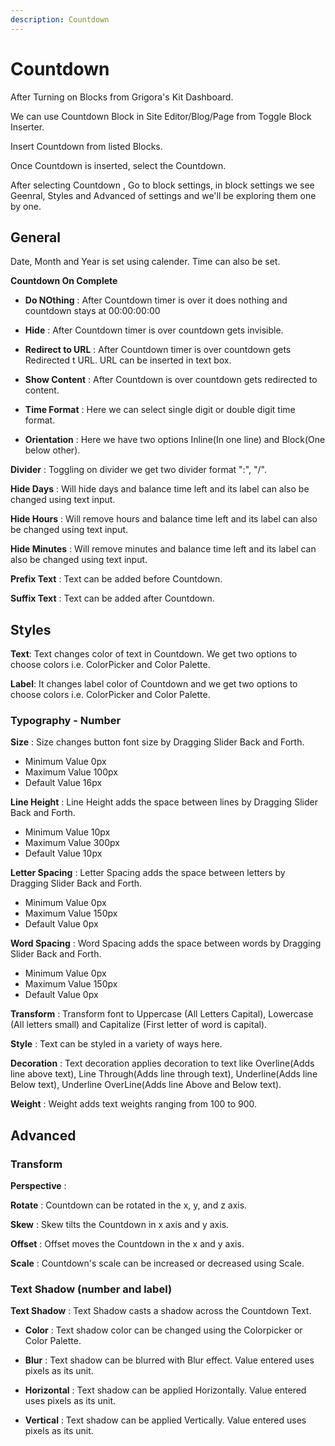 ```yaml
---
description: Countdown
---
```


# Countdown

After Turning on Blocks from Grigora's Kit Dashboard.

We can use Countdown Block in Site Editor/Blog/Page from Toggle Block Inserter.

Insert Countdown from listed Blocks.

Once Countdown is inserted, select the Countdown.

After selecting Countdown , Go to block settings, in block settings we see Geenral, Styles and Advanced of settings and we'll be exploring them one by one.

## General 

Date, Month and Year is set using calender. Time can also be set.

**Countdown On Complete**
- **Do NOthing** : After Countdown timer is over it does nothing and countdown stays at 00:00:00:00

- **Hide** : After Countdown timer is over countdown gets invisible.

- **Redirect to URL** : After Countdown timer is over countdown gets Redirected t URL. URL can be inserted in text box.

- **Show Content** : After Countdown is over countdown gets redirected to content. 

- **Time Format** : Here we can select single digit or double digit time format.

- **Orientation** : Here we have two options Inline(In one line) and Block(One below other).

**Divider** : Toggling on divider we get two divider format ":", "/".

**Hide Days** : Will hide days and balance time left and its label can also be changed using text input.

**Hide Hours** : Will remove hours and balance time left and its label can also be changed using text input.

**Hide Minutes** : Will remove minutes and balance time left and its label can also be changed using text input.

**Prefix Text** : Text can be added before Countdown.

**Suffix Text** : Text can be added after Countdown.

## Styles

**Text**: Text changes color of text in Countdown. We get two options to choose colors i.e. ColorPicker and Color Palette.   

**Label**: It changes label color of Countdown and we get two options to choose colors i.e. ColorPicker and Color Palette.  

### Typography - Number

**Size** : Size changes button font size by Dragging Slider Back and Forth.
- Minimum Value  0px 
- Maximum Value  100px 
- Default Value  16px 

**Line Height** : Line Height adds the space between lines by Dragging Slider Back and Forth.
- Minimum Value 10px 
- Maximum Value 300px 
- Default Value 10px 

**Letter Spacing** : Letter Spacing adds the space between letters by Dragging Slider Back and Forth.  
- Minimum Value 0px 
- Maximum Value 150px
- Default Value 0px 

**Word Spacing** : Word Spacing adds the space between words by Dragging Slider Back and Forth.
- Minimum Value 0px 
- Maximum Value 150px
- Default Value 0px 

**Transform** :  Transform font to Uppercase (All Letters Capital), Lowercase (All letters small) and Capitalize (First letter of word is capital).

**Style** : Text can be styled in a variety of ways here.

**Decoration** : Text decoration applies decoration to text like Overline(Adds line above text), Line Through(Adds line through text), Underline(Adds line Below text), Underline OverLine(Adds line Above and Below text).

**Weight** : Weight adds text weights ranging from 100 to 900.

## Advanced

### Transform

**Perspective** : 

**Rotate** : Countdown can be rotated in the x, y, and z axis.

**Skew** : Skew tilts the Countdown in x axis and y axis.

**Offset** : Offset moves the Countdown in the x and y axis.

**Scale** : Countdown's scale can be increased or decreased using Scale.

### Text Shadow (number and label)

**Text Shadow** : Text Shadow casts a shadow across the Countdown Text.

- **Color** : Text shadow color can be changed using the Colorpicker or Color Palette.

- **Blur** : Text shadow can be blurred with Blur effect. Value entered uses pixels as its unit.

- **Horizontal** : Text shadow can be applied Horizontally. Value entered uses pixels as its unit.

- **Vertical** : Text shadow can be applied  Vertically. Value entered uses pixels as its unit.


<!-- ### Motion Animations

#### On Mouse Movement 

**2D Movement** : To apply 2D on mouse movement click on edit icon(Here Countdown will move in X and Y axis).
- **Direction** : Here two directions can be selected Same or Opposite.
- **Displacement**: In displacement we can set Countdown movement using range slider.
    - Minimum value is 0. 
    - Maximum value is 100.
    - Default value is 35.

**3D Movement** : To apply 3D on mouse movement click on edit icon(Here Countdown will move in X, Y and Z axis).
- **Direction** : Here two directions can be selected Same or Opposite.
- **Displacement**: In displacement we can set Countdown movement using range slider.
    - Minimum value is 0. 
    - Maximum value is 100.
    - Default value is 20.

#### On Scroll Movement 

**Vertical Movement**  : To apply vertical on scroll movement click on edit icon.
- **From Viewport** :  -->

<!-- ### Sticky 
*(The Sticky effect only applies on the preview or the live page, not in the Block Editor.)*

**Sticky** :  Here we get three options : None, Top and Bottom.

**Offset** : Here Countdowns offset position is defined using text input. Or else parent container can also be specified to target the custom closest parent.

**Keep inside Column** : By toggling on Keep inside Column Countdown will stay inside its parent block.

*(Sticky effect can be disabled on Desktop, Tablet and Mobile by toggling on disable button)*

### Responsive 
*(The visiblity will only work in the preview or the live page, and not in Block Editor)*

By switching on hide setting, Countdown can be made invisible on desktop, tablet and mobile devices, respectively.

### Position

**Static** : By default, every element has a static Position, therefore the element will follow the usual page flow. If a left/right/top/bottom/z-index is set, the element will have no impact.

**Relative** : An element specified with the position attribute relative is positioned in relation to its default position. A relatively-positioned element will be moved from its default position if the top, right, bottom, left and z-index properties are changed.

**Absolute** : Absolute positions an element relative to its parent, affecting the layout around it.. The top, right, bottom, left, and z index properties provide offsets from the contained block's boundaries.

**Fixed** : When an element has position: fixed;, it is placed relative to the viewport, meaning it always remains in the same spot regardless of how far the page is scrolled.The element's position can be adjusted using the top, right, bottom, left, and z index attributes.

**Sticky** : A mix of fixed and relative position is sticky positioning. When the element reaches a predetermined threshold, it is considered as fixed positioned; before to that, it is treated as relative positioned. 

*Note: We can reset the modified value to default by clicking reset button.* -->










